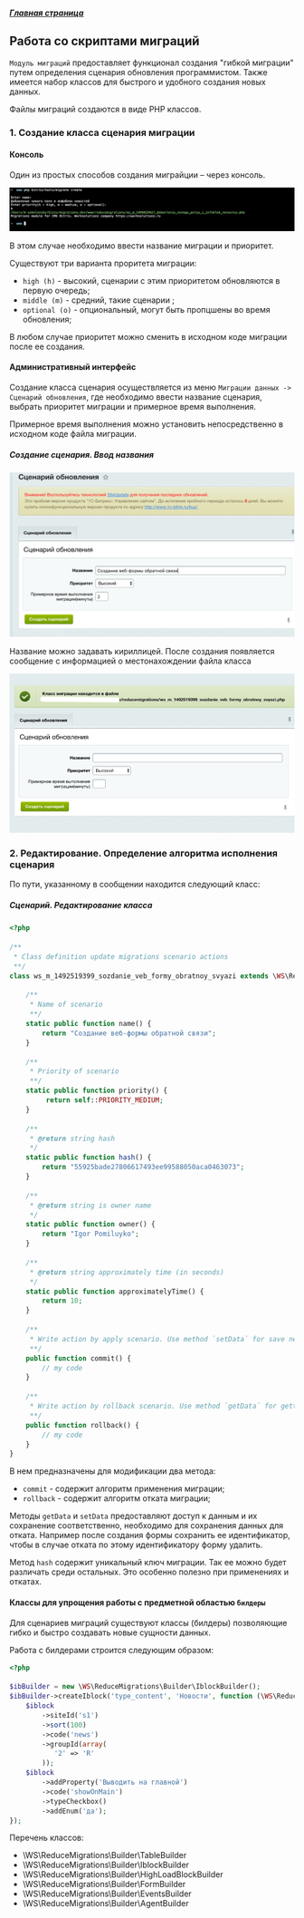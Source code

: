 ##### [Главная страница](../README.md)

## Работа со скриптами миграций

`Модуль миграций` предоставляет функционал создания "гибкой миграции" путем определения сценария обновления программистом. Также имеется набор классов для быстрого и удобного создания новых данных.

Файлы миграций создаются в виде PHP классов.

### 1. Создание класса сценария миграции

#### Консоль

Один из простых способов создания миграйции – через консоль.

![Создание сценария из консоли](img/cli_create.png)

В этом случае необходимо ввести название миграции и приоритет.

Существуют три варианта проритета миграции:
* ```high (h)``` - высокий, сценарии с этим приоритетом обновляются в первую очередь;
* ```middle (m)``` - средний, такие сценарии ;
* ```optional (o)``` - опциональный, могут быть пропцшены во время обновления;

В любом случае приоритет можно сменить в исходном коде миграции после ее создания.

#### Административный интерфейс

Создание класса сценария осуществляется из меню `Миграции данных -> Сценарий обновления`, где необходимо ввести название сценария, выбрать приоритет миграции и примерное время выполнения.

Примерное время выполнения можно установить непосредственно в исходном коде файла миграции.

##### Создание сценария. Ввод названия

![Создание сценария. Ввод названия](img/create_scenario.png)

Название можно задавать кириллицей. После создания появляется сообщение с информацией о местонахождении файла класса

![Создание сценария. Ввод названия](img/update_scenario.jpg)

### 2. Редактирование. Определение алгоритма исполнения сценария

По пути, указанному в сообщении находится следующий класс:

##### Сценарий. Редактирование класса

```php
<?php

/**
 * Class definition update migrations scenario actions
 **/
class ws_m_1492519399_sozdanie_veb_formy_obratnoy_svyazi extends \WS\ReduceMigrations\Scenario\ScriptScenario {

    /**
     * Name of scenario
     **/
    static public function name() {
        return "Создание веб-формы обратной связи";
    }

    /**
     * Priority of scenario
     **/
    static public function priority() {
         return self::PRIORITY_MEDIUM;
    }

    /**
     * @return string hash
     */
    static public function hash() {
        return "55925bade27806617493ee99588050aca0463073";
    }

    /**
     * @return string is owner name
     */
    static public function owner() {
        return "Igor Pomiluyko";
    }

    /**
     * @return string approximately time (in seconds)
     */
    static public function approximatelyTime() {
        return 10;
    }

    /**
     * Write action by apply scenario. Use method `setData` for save need rollback data
     **/
    public function commit() {
        // my code
    }

    /**
     * Write action by rollback scenario. Use method `getData` for getting commit saved data
     **/
    public function rollback() {
        // my code
    }
}
```


В нем предназначены для модификации два метода:
* `commit` - содержит алгоритм применения миграции;
* `rollback` - содержит алгоритм отката миграции;

Методы `getData` и `setData` предоставляют доступ к данным и их сохранение соответственно, необходимо для сохранения данных для отката. Например после создания формы сохранить ее идентификатор, чтобы в случае отката по этому идентификатору форму удалить.

Метод ```hash``` содержит уникальный ключ миграции. Так ее можно будет различать среди остальных. Это особенно полезно при применениях и откатах.

#### Классы для упрощения работы с предметной областью ```билдеры```

Для сценариев миграций существуют классы (билдеры) позволяющие гибко и быстро создавать новые сущности данных.

Работа с билдерами строится следующим образом:

```php
<?php

$ibBuilder = new \WS\ReduceMigrations\Builder\IblockBuilder();
$ibBuilder->createIblock('type_content', 'Новости', function (\WS\ReduceMigrations\Builder\Entity\Iblock $iblock) {
    $iblock
        ->siteId('s1')
        ->sort(100)
        ->code('news')
        ->groupId(array(
           '2' => 'R'
        ));
    $iblock
        ->addProperty('Выводить на главной')
        ->code('showOnMain')
        ->typeCheckbox()
        ->addEnum('да');
});

```

Перечень классов:

* \WS\ReduceMigrations\Builder\TableBuilder
* \WS\ReduceMigrations\Builder\IblockBuilder
* \WS\ReduceMigrations\Builder\HighLoadBlockBuilder
* \WS\ReduceMigrations\Builder\FormBuilder
* \WS\ReduceMigrations\Builder\EventsBuilder
* \WS\ReduceMigrations\Builder\AgentBuilder

